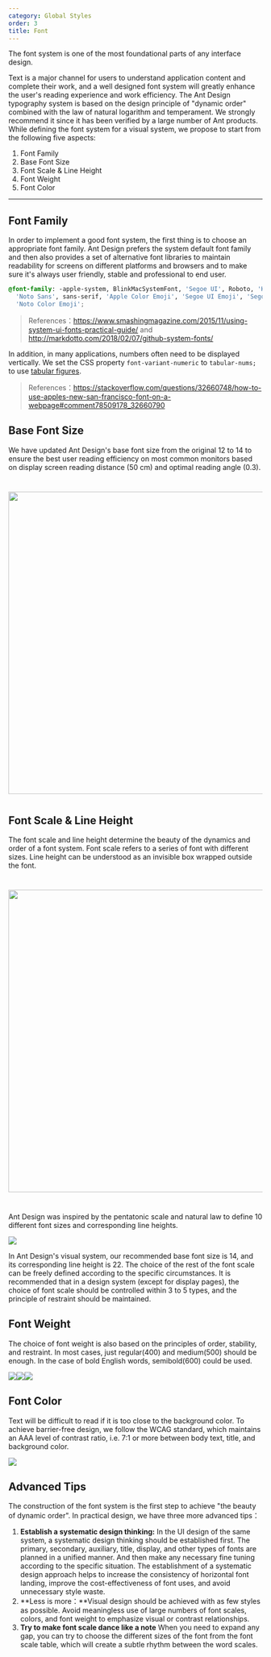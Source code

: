 ```yaml
---
category: Global Styles
order: 3
title: Font
---
```


The font system is one of the most foundational parts of any interface design.

Text is a major channel for users to understand application content and complete their work, and a well designed font system will greatly enhance the user's reading experience and work efficiency. The Ant Design typography system is based on the design principle of "dynamic order" combined with the law of natural logarithm and temperament. We strongly recommend it since it has been verified by a large number of Ant products. While defining the font system for a visual system, we propose to start from the following five aspects:

1. Font Family
2. Base Font Size
3. Font Scale & Line Height
4. Font Weight
5. Font Color

---

## Font Family

In order to implement a good font system, the first thing is to choose an appropriate font family. Ant Design prefers the system default font family and then also provides a set of alternative font libraries to maintain readability for screens on different platforms and browsers and to make sure it's always user friendly, stable and professional to end user.

```css
@font-family: -apple-system, BlinkMacSystemFont, 'Segoe UI', Roboto, 'Helvetica Neue', Arial,
  'Noto Sans', sans-serif, 'Apple Color Emoji', 'Segoe UI Emoji', 'Segoe UI Symbol',
  'Noto Color Emoji';
```

> References：https://www.smashingmagazine.com/2015/11/using-system-ui-fonts-practical-guide/ and http://markdotto.com/2018/02/07/github-system-fonts/

In addition, in many applications, numbers often need to be displayed vertically. We set the CSS property `font-variant-numeric` to `tabular-nums;` to use [tabular figures](https://www.fonts.com/content/learning/fontology/level-3/numbers/proportional-vs-tabular-figures).

> References：https://stackoverflow.com/questions/32660748/how-to-use-apples-new-san-francisco-font-on-a-webpage#comment78509178_32660790

## Base Font Size

We have updated Ant Design's base font size from the original 12 to 14 to ensure the best user reading efficiency on most common monitors based on display screen reading distance (50 cm) and optimal reading angle (0.3).

<div style="text-align:center;margin:40px 0;">
  <img width="600" src="https://gw.alipayobjects.com/zos/rmsportal/yriUFbqOPtVniYYiikfb.png">
</div>

## Font Scale & Line Height

The font scale and line height determine the beauty of the dynamics and order of a font system. Font scale refers to a series of font with different sizes. Line height can be understood as an invisible box wrapped outside the font.

<div style="text-align:center;margin:40px 0;">
  <img width="600" src="https://gw.alipayobjects.com/zos/rmsportal/xpykKKFJQorFJltdXkie.png">
</div>

Ant Design was inspired by the pentatonic scale and natural law to define 10 different font sizes and corresponding line heights.

<img src="https://gw.alipayobjects.com/zos/rmsportal/iFjgfIBExksqCqGMwUlw.png" />

In Ant Design's visual system, our recommended base font size is 14, and its corresponding line height is 22. The choice of the rest of the font scale can be freely defined according to the specific circumstances. It is recommended that in a design system (except for display pages), the choice of font scale should be controlled within 3 to 5 types, and the principle of restraint should be maintained.

## Font Weight

The choice of font weight is also based on the principles of order, stability, and restraint. In most cases, just regular(400) and medium(500) should be enough. In the case of bold English words, semibold(600) could be used.

<div class="font-samples">
	<div>
	  <img src="https://gw.alipayobjects.com/zos/rmsportal/orIVrEOZIpjMbqZGiXEi.png" />
	</div>
	<div>
  	<img src="https://gw.alipayobjects.com/zos/rmsportal/sasWhUzTGjlZKftukraH.png" />
	</div>
	<div>
  	<img src="https://gw.alipayobjects.com/zos/rmsportal/QqxifAZlISrSUwnlonyx.png" />
	</div>
</div>

<style>
.font-samples {
  display: flex;
}
</style>

## Font Color

Text will be difficult to read if it is too close to the background color. To achieve barrier-free design, we follow the WCAG standard, which maintains an AAA level of contrast ratio, i.e. 7:1 or more between body text, title, and background color.

<div>
  <img src="https://gw.alipayobjects.com/zos/rmsportal/jPbEabWakVQHosHxhQPR.png" />
</div>

## Advanced Tips

The construction of the font system is the first step to achieve "the beauty of dynamic order". In practical design, we have three more advanced tips：

1. **Establish a systematic design thinking:** In the UI design of the same system, a systematic design thinking should be established first. The primary, secondary, auxiliary, title, display, and other types of fonts are planned in a unified manner. And then make any necessary fine tuning according to the specific situation. The establishment of a systematic design approach helps to increase the consistency of horizontal font landing, improve the cost-effectiveness of font uses, and avoid unnecessary style waste.
1. **Less is more：**Visual design should be achieved with as few styles as possible. Avoid meaningless use of large numbers of font scales, colors, and font weight to emphasize visual or contrast relationships.
1. **Try to make font scale dance like a note** When you need to expand any gap, you can try to choose the different sizes of the font from the font scale table, which will create a subtle rhythm between the word scales.
